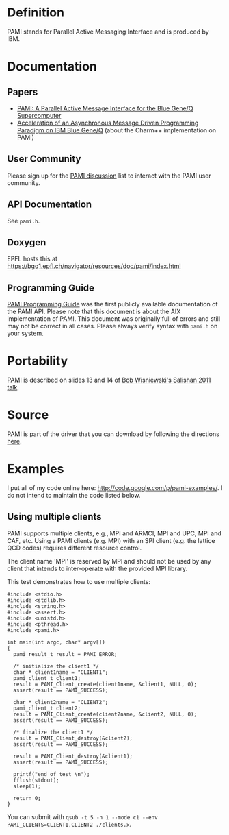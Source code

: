 # Definition

PAMI stands for Parallel Active Messaging Interface and is produced by IBM.

# Documentation

## Papers

* [PAMI: A Parallel Active Message Interface for the Blue Gene/Q Supercomputer](http://www.computer.org/csdl/proceedings/ipdps/2012/4675/00/4675a763-abs.html)
* [Acceleration of an Asynchronous Message Driven Programming Paradigm on IBM Blue Gene/Q](http://charm.cs.illinois.edu/newPapers/12-50/paper.pdf) (about the Charm++ implementation on PAMI)

## User Community

Please sign up for the [PAMI discussion](http://lists.alcf.anl.gov/mailman/listinfo/pami-discuss) list to interact with the PAMI user community.

## API Documentation

See `pami.h`.

## Doxygen

EPFL hosts this at https://bgq1.epfl.ch/navigator/resources/doc/pami/index.html

## Programming Guide

[PAMI Programming Guide](http://publibfp.dhe.ibm.com/epubs/pdf/a2322733.pdf) was the first publicly available documentation of the PAMI API.  Please note that this document is about the AIX implementation of PAMI.  This document was originally full of errors and still may not be correct in all cases.  Please always verify syntax with `pami.h` on your system.

# Portability

PAMI is described on slides 13 and 14 of [Bob Wisniewski's Salishan 2011 talk](http://www.lanl.gov/conferences/salishan/salishan2011/1wisniewski.pdf).

# Source

PAMI is part of the driver that you can download by following the directions [here](https://wiki.alcf.anl.gov/parts/index.php/Blue_Gene/Q#Source_Code).

# Examples

I put all of my code online here: http://code.google.com/p/pami-examples/.  I do not intend to maintain the code listed below.

## Using multiple clients

PAMI supports multiple clients, e.g., MPI and ARMCI, MPI and UPC, MPI and CAF, etc.  Using a PAMI clients (e.g. MPI) with an SPI client (e.g. the lattice QCD codes) requires different resource control.

The client name 'MPI' is reserved by MPI and should not be used by any client that intends to inter-operate with the provided MPI library.

This test demonstrates how to use multiple clients:

```
#include <stdio.h>
#include <stdlib.h>
#include <string.h>
#include <assert.h>
#include <unistd.h>
#include <pthread.h>
#include <pami.h>

int main(int argc, char* argv[])
{
  pami_result_t result = PAMI_ERROR;

  /* initialize the client1 */
  char * client1name = "CLIENT1";
  pami_client_t client1;
  result = PAMI_Client_create(client1name, &client1, NULL, 0);
  assert(result == PAMI_SUCCESS);

  char * client2name = "CLIENT2";
  pami_client_t client2;
  result = PAMI_Client_create(client2name, &client2, NULL, 0);
  assert(result == PAMI_SUCCESS);

  /* finalize the client1 */
  result = PAMI_Client_destroy(&client2);
  assert(result == PAMI_SUCCESS);

  result = PAMI_Client_destroy(&client1);
  assert(result == PAMI_SUCCESS);

  printf("end of test \n");
  fflush(stdout);
  sleep(1);

  return 0;
}
```

You can submit with `qsub -t 5 -n 1 --mode c1 --env PAMI_CLIENTS=CLIENT1,CLIENT2 ./clients.x`.
